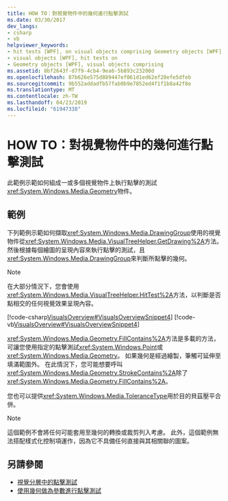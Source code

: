 ```yaml
---
title: HOW TO：對視覺物件中的幾何進行點擊測試
ms.date: 03/30/2017
dev_langs:
- csharp
- vb
helpviewer_keywords:
- hit tests [WPF], on visual objects comprising Geometry objects [WPF]
- visual objects [WPF], hit tests on
- Geometry objects [WPF], visual objects comprising
ms.assetid: 8bf2643f-d7f9-4cb4-9ea6-5b893c23200d
ms.openlocfilehash: 87b626e575d889447ef061d1ed62ef28efe5dfeb
ms.sourcegitcommit: 9b552addadfb57fab0b9e7852ed4f1f1b8a42f8e
ms.translationtype: MT
ms.contentlocale: zh-TW
ms.lasthandoff: 04/23/2019
ms.locfileid: "61947338"
---
```

# <a name="how-to-hit-test-geometry-in-a-visual"></a>HOW TO：對視覺物件中的幾何進行點擊測試
此範例示範如何組成一或多個視覺物件上執行點擊的測試<xref:System.Windows.Media.Geometry>物件。  
  
## <a name="example"></a>範例  
 下列範例示範如何擷取<xref:System.Windows.Media.DrawingGroup>使用的視覺物件從<xref:System.Windows.Media.VisualTreeHelper.GetDrawing%2A>方法。 然後根據每個繪圖的呈現內容來執行點擊的測試，且<xref:System.Windows.Media.DrawingGroup>來判斷所點擊的幾何。  
  
> [!NOTE]
>  在大部分情況下，您會使用<xref:System.Windows.Media.VisualTreeHelper.HitTest%2A>方法，以判斷是否點相交的任何視覺效果呈現內容。  
  
 [!code-csharp[VisualsOverview#VisualsOverviewSnippet4](~/samples/snippets/csharp/VS_Snippets_Wpf/VisualsOverview/CSharp/Window1.xaml.cs#visualsoverviewsnippet4)]
 [!code-vb[VisualsOverview#VisualsOverviewSnippet4](~/samples/snippets/visualbasic/VS_Snippets_Wpf/VisualsOverview/visualbasic/window1.xaml.vb#visualsoverviewsnippet4)]  
  
 <xref:System.Windows.Media.Geometry.FillContains%2A>方法是多載的方法，可讓您使用指定的點擊測試<xref:System.Windows.Point>或<xref:System.Windows.Media.Geometry>。 如果幾何是經過繪製，筆觸可延伸至填滿範圍外。 在此情況下，您可能想要呼叫<xref:System.Windows.Media.Geometry.StrokeContains%2A>除了<xref:System.Windows.Media.Geometry.FillContains%2A>。  
  
 您也可以提供<xref:System.Windows.Media.ToleranceType>用於目的貝茲壓平合併。  
  
> [!NOTE]
>  這個範例不會將任何可能套用至幾何的轉換或裁剪列入考慮。 此外，這個範例無法搭配樣式化控制項運作，因為它不具備任何直接與其相關聯的圖案。  
  
## <a name="see-also"></a>另請參閱

- [視覺分層中的點擊測試](hit-testing-in-the-visual-layer.md)
- [使用幾何做為參數進行點擊測試](how-to-hit-test-using-geometry-as-a-parameter.md)

